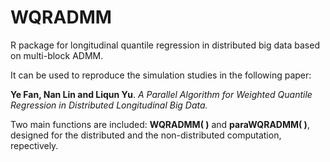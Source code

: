 # WQRADMM
R package for longitudinal quantile regression in distributed big data based on multi-block ADMM.

It can be used to reproduce the simulation studies in the following paper:

**Ye Fan, Nan Lin and Liqun Yu**. *A Parallel Algorithm for Weighted Quantile Regression in Distributed Longitudinal Big Data.*

Two main functions are included: **WQRADMM( )** and **paraWQRADMM( )**, designed for the distributed and the non-distributed computation, repectively. 

